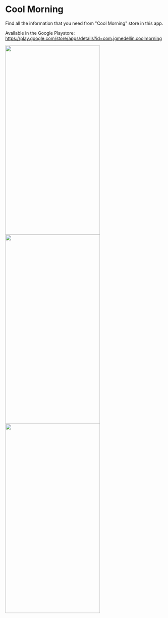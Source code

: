 # Cool Morning

Find all the information that you need from "Cool Morning" store in this app. 

Available in the Google Playstore: https://play.google.com/store/apps/details?id=com.jgmedellin.coolmorning

<img src="https://github.com/thegera4/flutter_cool_morning/assets/84020433/77b0c040-927a-4f5a-a2d0-6c28eca75538" width="300px" height="600px"/>
<img src="https://github.com/thegera4/flutter_cool_morning/assets/84020433/0e763084-df0d-4047-b538-c5dc6bd28cfd" width="300px" height="600px"/>
<img src="https://github.com/thegera4/flutter_cool_morning/assets/84020433/af0a2e70-70ad-4211-b848-610e62590352" width="300px" height="600px"/>
